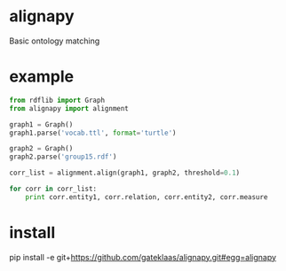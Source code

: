alignapy
========

Basic ontology matching

example
=======
```python
from rdflib import Graph
from alignapy import alignment

graph1 = Graph()
graph1.parse('vocab.ttl', format='turtle')

graph2 = Graph()
graph2.parse('group15.rdf')

corr_list = alignment.align(graph1, graph2, threshold=0.1)

for corr in corr_list:
    print corr.entity1, corr.relation, corr.entity2, corr.measure
```

install
=======

pip install -e git+https://github.com/gateklaas/alignapy.git#egg=alignapy
